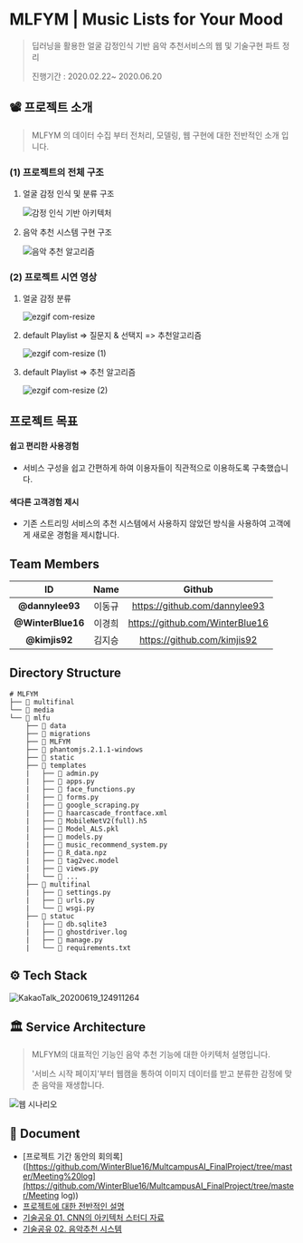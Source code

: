 # MLFYM | Music Lists for Your Mood

> 딥러닝을 활용한 얼굴 감정인식 기반 음악 추천서비스의 웹 및 기술구현 파트 정리
>
> 진행기간 :  2020.02.22~ 2020.06.20



## 📽 프로젝트 소개

> MLFYM 의 데이터 수집 부터 전처리, 모델링, 웹 구현에 대한 전반적인 소개 입니다. 

### (1) 프로젝트의 전체 구조

1. 얼굴 감정 인식 및 분류 구조

   ![감정 인식 기반 아키텍처](https://user-images.githubusercontent.com/58945760/85095244-cd8b0780-b22b-11ea-9257-9d11c64e1713.PNG)

2. 음악 추천 시스템 구현 구조

   ![음악 추천 알고리즘](https://user-images.githubusercontent.com/58945760/85095248-cf54cb00-b22b-11ea-8e15-d4bd3f423bd8.PNG)



### (2) 프로젝트 시연 영상

1. 얼굴 감정 분류

   ![ezgif com-resize](https://user-images.githubusercontent.com/58945760/85095083-63726280-b22b-11ea-9521-2627c2a4243f.gif)

2. default Playlist => 질문지 & 선택지 => 추천알고리즘

   ![ezgif com-resize (1)](https://user-images.githubusercontent.com/58945760/85095111-72591500-b22b-11ea-8b10-c4a40e9b627e.gif)

3. default Playlist => 추천 알고리즘

   ![ezgif com-resize (2)](https://user-images.githubusercontent.com/58945760/85095132-843ab800-b22b-11ea-8f18-5be25d28fefe.gif)



## 프로젝트 목표

#### 쉽고 편리한 사용경험

- 서비스 구성을 쉽고 간편하게 하여 이용자들이 직관적으로 이용하도록 구축했습니다.

#### 색다른 고객경험 제시

- 기존 스트리밍 서비스의 추천 시스템에서 사용하지 않았던 방식을 사용하여 고객에게 새로운 경험을 제시합니다.



## Team Members

|        ID         |  Name  |             Github              |
| :---------------: | :----: | :-----------------------------: |
|  **@dannylee93**  | 이동규 |  https://github.com/dannylee93  |
| **@WinterBlue16** | 이경희 | https://github.com/WinterBlue16 |
|   **@kimjis92**   | 김지승 |   https://github.com/kimjis92   |



## Directory Structure

```shell
# MLFYM
├── 📂 multifinal
└── 📂 media
└── 📂 mlfu
    ├── 📂 data
    ├── 📂 migrations
    ├── 📂 MLFYM
    ├── 📂 phantomjs.2.1.1-windows
    ├── 📂 static
    ├── 📂 templates
    |   ├── 📄 admin.py
    |   ├── 📄 apps.py
    |   ├── 📄 face_functions.py
    |   ├── 📄 forms.py
    |   ├── 📄 google_scraping.py
    |   ├── 📄 haarcascade_frontface.xml
    |   ├── 📄 MobileNetV2(full).h5
    |   ├── 📄 Model_ALS.pkl
    |   ├── 📄 models.py
    |   ├── 📄 music_recommend_system.py
    |   ├── 📄 R_data.npz
    |   ├── 📄 tag2vec.model
    |   ├── 📄 views.py
    |   └── 📄 ...
    ├── 📂 multifinal
    |   ├── 📄 settings.py
    |   ├── 📄 urls.py
    |   └── 📄 wsgi.py
    ├── 📂 statuc
    |   ├── 📄 db.sqlite3
    |   ├── 📄 ghostdriver.log
    |   ├── 📄 manage.py
    |   └── 📄 requirements.txt
```



## ⚙ Tech Stack

![KakaoTalk_20200619_124911264](https://user-images.githubusercontent.com/58945760/85095315-f7dcc500-b22b-11ea-9b78-946b8fc8dd29.png)



## 🏛 Service Architecture

> MLFYM의 대표적인 기능인 음악 추천 기능에 대한 아키텍처 설명입니다. 
>
> '서비스 시작 페이지'부터 웹캠을 통하여 이미지 데이터를 받고 분류한 감정에 맞춘 음악을 재생합니다.

![웹 시나리오](https://user-images.githubusercontent.com/58945760/85095289-e5fb2200-b22b-11ea-9b75-79c595329478.PNG)



## 📝 Document

- [프로젝트 기간 동안의 회의록]([https://github.com/WinterBlue16/MultcampusAI_FinalProject/tree/master/Meeting%20log](https://github.com/WinterBlue16/MultcampusAI_FinalProject/tree/master/Meeting log))
- [프로젝트에 대한 전반적인 설명](https://github.com/dannylee93/Emotion-Recognition/blob/master/README.md)
- [기술공유 01. CNN의 아키텍처 스터디 자료](https://github.com/dannylee93/Emotion-Recognition/tree/master/Model)
- [기술공유 02. 음악추천 시스템](https://github.com/dannylee93/Emotion-Recognition/tree/master/Recommender-System)
